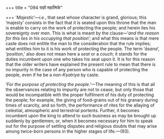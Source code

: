 +++
title = "094 राज्ञो महात्मिके"

+++
‘*Majestic*’—*i.e*., that seat whose character is grand, glorious; this
‘majesty’ consists in the fact that it is seated upon this throne that
the man is enable to carry on the work of protecting the people; and
herein lies his sovereignty over men. This is what is meant by the
clause—‘*and the reason for this lies in his occupying that position*’;
and what this means is that mere caste does not entitle the man to the
consideration that the rule implies; what entitles him to it is his work
of protecting the people. The term ‘*āsana*’, ‘*position*,’ also does
not mean here a *seat* or a *couch*; it stands for the duties incumbent
upon one who takes his seat upon it. It is for this reason that the
older writers have explained the present rule to mean that there is no
impurity in the case of any person who is capable of protecting the
people, even if he be a *non-Kṣatriya* by caste.

‘*For the purpose of protecting the people*.’—The meaning of this is
that all the observances relating to impurity are not to cease, but only
those that would be incompatible with the proper fulfilment of his duty
of protecting the people; for example, the giving of food-grains out of
his granary during times of scarcity, and so forth, the performance of
rites for the allaying of celestial, atmospheric and terrestrial
portents. Further, it becomes incumbent upon the king to attend to such
business as may be brought up suddenly by gentlemen; or, when it becomes
necessary for him to speak out for the purpose of settling disputes and
religious doubts that may arise among twice-born persons in the higher
stages of life.—(93).


